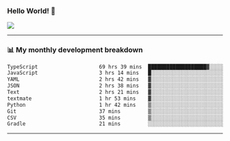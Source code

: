 ### Hello World! 👋

<a>
  <img align="center" src="https://github-readme-stats.vercel.app/api?username=megatunger&count_private=true&include_all_commits=true&bg_color=30,56CCF2,2F80ED&title_color=fff&text_color=fff" />
</a>

------
### 📊 My monthly development breakdown

<!--START_SECTION:waka-->

```txt
TypeScript                    69 hrs 39 mins  ███████████████████▓░░░░░   78.83 %
JavaScript                    3 hrs 14 mins   █░░░░░░░░░░░░░░░░░░░░░░░░   03.67 %
YAML                          2 hrs 42 mins   ▓░░░░░░░░░░░░░░░░░░░░░░░░   03.06 %
JSON                          2 hrs 38 mins   ▓░░░░░░░░░░░░░░░░░░░░░░░░   02.99 %
Text                          2 hrs 21 mins   ▓░░░░░░░░░░░░░░░░░░░░░░░░   02.67 %
textmate                      1 hr 53 mins    ▓░░░░░░░░░░░░░░░░░░░░░░░░   02.14 %
Python                        1 hr 42 mins    ▒░░░░░░░░░░░░░░░░░░░░░░░░   01.92 %
Git                           37 mins         ▒░░░░░░░░░░░░░░░░░░░░░░░░   00.70 %
CSV                           35 mins         ▒░░░░░░░░░░░░░░░░░░░░░░░░   00.68 %
Gradle                        21 mins         ░░░░░░░░░░░░░░░░░░░░░░░░░   00.41 %
```

<!--END_SECTION:waka-->

------
